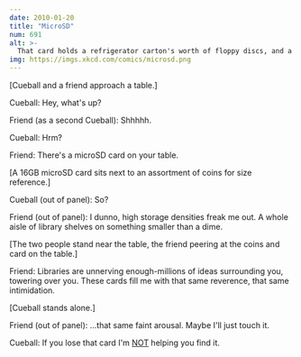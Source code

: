 ```yaml
---
date: 2010-01-20
title: "MicroSD"
num: 691
alt: >-
  That card holds a refrigerator carton's worth of floppy discs, and a soda can full of those cards could hold the entire iTunes store's music library. Mmmm.
img: https://imgs.xkcd.com/comics/microsd.png
---
```

[Cueball and a friend approach a table.]

Cueball: Hey, what's up?

Friend (as a second Cueball): Shhhhh.

Cueball: Hrm?

Friend: There's a microSD card on your table.

[A 16GB microSD card sits next to an assortment of coins for size reference.]

Cueball (out of panel): So?

Friend (out of panel): I dunno, high storage densities freak me out. A whole aisle of library shelves on something smaller than a dime.

[The two people stand near the table, the friend peering at the coins and card on the table.]

Friend: Libraries are unnerving enough-millions of ideas surrounding you, towering over you. These cards fill me with that same reverence, that same intimidation.

[Cueball stands alone.]

Friend (out of panel): ...that same faint arousal. Maybe I'll just touch it.

Cueball: If you lose that card I'm <u>NOT</u> helping you find it.